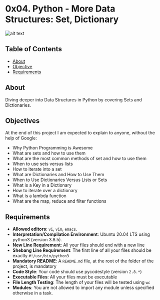 # 0x04. Python - More Data Structures: Set, Dictionary
![alt text](https://i.redd.it/python-meme-true-v0-g6vhhhsht6b91.jpg?s=e3b4386629ab2f4abbcc1f7e4f61a871a87f1550)

## Table of Contents
- [About](#about)
- [Objective](#objective)
- [Requirements](#requirements)

## About
Diving deeper into Data Structures in Python by covering Sets and Dictionaries.

## Objectives
At the end of this project I am expected to explain to anyone, without the help of Google:
- Why Python Programming is Awesome
- What are sets and how to use them
- What are the most common methods of set and how to use them
- When to use sets versus lists
- How to iterate into a set
- What are Dictionaries and How to Use Them
- When to Use Dictionaries Versus Lists or Sets
- What is a Key in a Dictionary
- How to iterate over a dictionary
- What is a lambda function
- What are the map, reduce and filter functions

## Requirements
- **Allowed editors**: `vi`, `vim`, `emacs`.
- **Interpretation/Compilation Environment**: Ubuntu 20.04 LTS using python3 (version 3.8.5).
- **New Line Requirement**: All your files should end with a new line
- **Shebang Line Requirement**: The first line of all your files should be exactly `#!/usr/bin/python3`
- **Mandatory README**: A `README.md` file, at the root of the folder of the project, is mandatory
- **Code Style**: Your code should use pycodestyle (version `2.8.*`)
- **Executable Files**: All your files must be executable
- **File Length Testing**: The length of your files will be tested using `wc`
- **Modules**: You are not allowed to import any module unless specified otherwise in a task.
